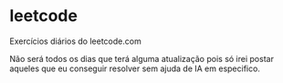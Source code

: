 # leetcode
Exercícios diários do leetcode.com 

Não será todos os dias que terá alguma atualização pois só irei postar aqueles que eu conseguir resolver sem ajuda de IA em especifico.
